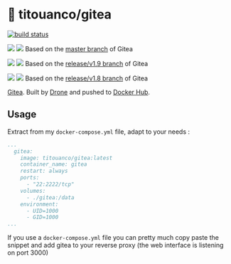 # 🐳 titouanco/gitea

[![build status](https://cd.code.titouan.co/api/badges/titouan/docker-gitea/status.svg)](https://cd.code.titouan.co/titouan/docker-gitea)

[![](https://images.microbadger.com/badges/version/titouanco/gitea.svg)](https://microbadger.com/images/titouanco/gitea "Get your own version badge on microbadger.com") [![](https://images.microbadger.com/badges/image/titouanco/gitea.svg)](https://microbadger.com/images/titouanco/gitea "Get your own image badge on microbadger.com") Based on the [master branch](https://github.com/go-gitea/gitea/tree/master) of Gitea

[![](https://images.microbadger.com/badges/version/titouanco/gitea:v1.9.svg)](https://microbadger.com/images/titouanco/gitea:v1.9 "Get your own version badge on microbadger.com") [![](https://images.microbadger.com/badges/image/titouanco/gitea:v1.9.svg)](https://microbadger.com/images/titouanco/gitea:v1.9 "Get your own image badge on microbadger.com") Based on the [release/v1.9 branch](https://github.com/go-gitea/gitea/tree/release/v1.9) of Gitea

[![](https://images.microbadger.com/badges/version/titouanco/gitea:v1.8.svg)](https://microbadger.com/images/titouanco/gitea:v1.8 "Get your own version badge on microbadger.com") [![](https://images.microbadger.com/badges/image/titouanco/gitea:v1.8.svg)](https://microbadger.com/images/titouanco/gitea:v1.8 "Get your own image badge on microbadger.com") Based on the [release/v1.8 branch](https://github.com/go-gitea/gitea/tree/release/v1.8) of Gitea

[Gitea](https://gitea.io). Built by [Drone](https://cd.code.titouan.co/titouan/docker-gitea) and pushed to [Docker Hub](https://hub.docker.com/r/titouanco/gitea/).

## Usage

Extract from my `docker-compose.yml` file, adapt to your needs :

```yaml
...
  gitea:
    image: titouanco/gitea:latest
    container_name: gitea
    restart: always
    ports:
      - "22:2222/tcp"
    volumes:
      - ./gitea:/data
    environment:
      - UID=1000
      - GID=1000
...
```

If you use a `docker-compose.yml` file you can pretty much copy paste the snippet and add gitea to your reverse proxy (the web interface is listening on port 3000)
